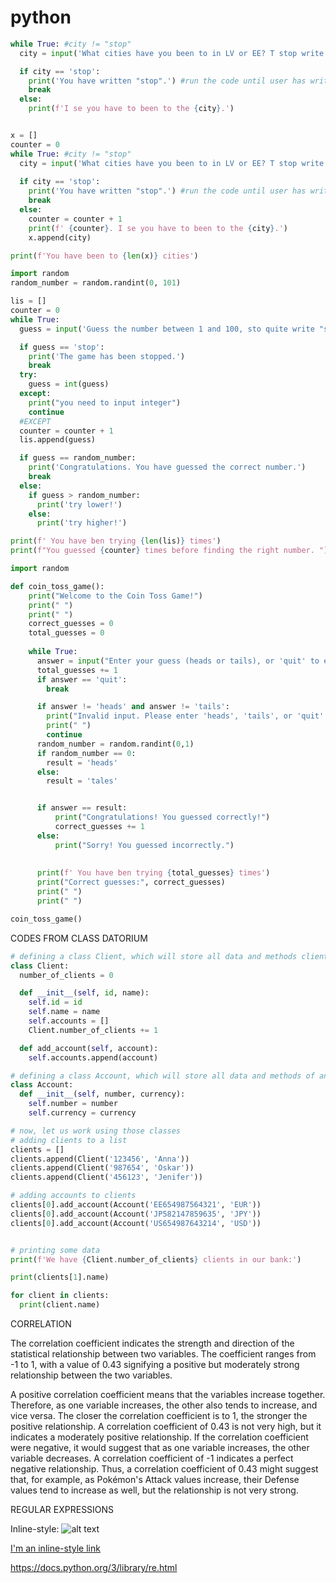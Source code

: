 # python

```python
while True: #city != "stop"
  city = input('What cities have you been to in LV or EE? T stop write "stop".')

  if city == 'stop': 
    print('You have written "stop".') #run the code until user has written STOP
    break
  else:
    print(f'I se you have to been to the {city}.')

```


```python

x = []
counter = 0
while True: #city != "stop"
  city = input('What cities have you been to in LV or EE? T stop write "stop".')
  
  if city == 'stop': 
    print('You have written "stop".') #run the code until user has written STOP
    break
  else:
    counter = counter + 1
    print(f' {counter}. I se you have to been to the {city}.')
    x.append(city)

print(f'You have been to {len(x)} cities')


```
```python
import random
random_number = random.randint(0, 101) 

lis = []
counter = 0 
while True:
  guess = input('Guess the number between 1 and 100, sto quite write "stop"!')

  if guess == 'stop':
    print('The game has been stopped.')
    break
  try: 
    guess = int(guess)
  except:
    print("you need to input integer")
    continue
  #EXCEPT
  counter = counter + 1
  lis.append(guess)

  if guess == random_number:
    print('Congratulations. You have guessed the correct number.')
    break
  else:
    if guess > random_number:
      print('try lower!')
    else:
      print('try higher!')

print(f' You have ben trying {len(lis)} times')
print(f"You guessed {counter} times before finding the right number. ")

```


```python
import random

def coin_toss_game():
    print("Welcome to the Coin Toss Game!")
    print(" ")
    print(" ")
    correct_guesses = 0
    total_guesses = 0
  
    while True:
      answer = input("Enter your guess (heads or tails), or 'quit' to exit: ")
      total_guesses += 1
      if answer == 'quit':
        break

      if answer != 'heads' and answer != 'tails':
        print("Invalid input. Please enter 'heads', 'tails', or 'quit'.")
        print(" ")
        continue
      random_number = random.randint(0,1)
      if random_number == 0:
        result = 'heads' 
      else:
        result = 'tales'


      if answer == result:
          print("Congratulations! You guessed correctly!")
          correct_guesses += 1
      else:
          print("Sorry! You guessed incorrectly.")
      
      
      print(f' You have ben trying {total_guesses} times')
      print("Correct guesses:", correct_guesses)
      print(" ")
      print(" ")

coin_toss_game()
```

CODES FROM CLASS DATORIUM

```py
# defining a class Client, which will store all data and methods clients
class Client:
  number_of_clients = 0  

  def __init__(self, id, name):
    self.id = id
    self.name = name
    self.accounts = []
    Client.number_of_clients += 1

  def add_account(self, account):
    self.accounts.append(account)

# defining a class Account, which will store all data and methods of any account
class Account:
  def __init__(self, number, currency):
    self.number = number
    self.currency = currency

# now, let us work using those classes
# adding clients to a list
clients = []
clients.append(Client('123456', 'Anna'))
clients.append(Client('987654', 'Oskar'))
clients.append(Client('456123', 'Jenifer'))

# adding accounts to clients
clients[0].add_account(Account('EE654987564321', 'EUR'))
clients[0].add_account(Account('JP582147859635', 'JPY'))
clients[0].add_account(Account('US654987643214', 'USD'))


# printing some data
print(f'We have {Client.number_of_clients} clients in our bank:')

print(clients[1].name)

for client in clients:
  print(client.name)

```

CORRELATION

The correlation coefficient indicates the strength and direction of the statistical relationship between two variables. The coefficient ranges from -1 to 1, with a value of 0.43 signifying a positive but moderately strong relationship between the two variables.

A positive correlation coefficient means that the variables increase together. Therefore, as one variable increases, the other also tends to increase, and vice versa.
The closer the correlation coefficient is to 1, the stronger the positive relationship.
A correlation coefficient of 0.43 is not very high, but it indicates a moderately positive relationship.
If the correlation coefficient were negative, it would suggest that as one variable increases, the other variable decreases.
A correlation coefficient of -1 indicates a perfect negative relationship.
Thus, a correlation coefficient of 0.43 might suggest that, for example, as Pokémon's Attack values increase, their Defense values tend to increase as well, but the relationship is not very strong.


REGULAR EXPRESSIONS


Inline-style: 
![alt text]([https://discord.com/channels/1216748744385626222/1216750732779327638/1292021330140598295](https://cdn.discordapp.com/attachments/1216750732779327638/1292021330060775525/image.png?ex=67023821&is=6700e6a1&hm=3ebca3ceefa4148b45e132cc0e0d544b4acfcc1db0a657e348c194150514c5b7&))



[I'm an inline-style link]([(https://docs.python.org/3/library/re.html)])

https://docs.python.org/3/library/re.html

[
]([https://docs.python.org/3/library/re.html])



